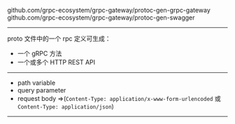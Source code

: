 github.com/grpc-ecosystem/grpc-gateway/protoc-gen-grpc-gateway
github.com/grpc-ecosystem/grpc-gateway/protoc-gen-swagger

---

proto 文件中的一个 rpc 定义可生成：
* 一个 gRPC 方法
* 一个或多个 HTTP REST API

---

* path variable
* query parameter
* request body =>(`Content-Type: application/x-www-form-urlencoded` 或 `Content-Type: application/json`)

---

